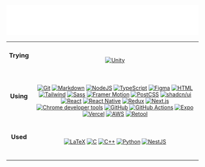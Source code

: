 <div align="center">
<img src="Banner.svg" alt="Technologies and tools banner"/>
</div>

<table><tr><td align="center">

### Trying

&nbsp;

</td><td align="center">

<a href="https://www.rust-lang.org/"><img src="icons/Rust.svg" title="Unity"></a>

</td></tr><tr><td align="center">

### Using

&nbsp;

</td><td align="center">

<a href="https://git-scm.com/"><img src="icons/Git.svg" title="Git"></a>
<a href="https://en.wikipedia.org/wiki/Markdown"><img src="icons/Markdown.svg" title="Markdown"></a>
<a href="https://nodejs.org"><img src="icons/NodeJS.svg" title="NodeJS"></a>
<a href="https://www.typescriptlang.org/"><img src="icons/TypeScript.svg" title="TypeScript"></a>
<a href="https://www.figma.com"><img src="icons/Figma.svg" title="Figma"></a>
<a href="https://developer.mozilla.org/en-US/docs/Web/HTML"><img src="icons/HTML.svg" title="HTML"></a>
<a href="https://tailwindcss.com/"><img src="icons/Tailwind.svg" title="Tailwind"></a>
<a href="https://sass-lang.com/"><img src="icons/Sass.svg" title="Sass"></a>
<a href="https://www.framer.com/motion/"><img src="icons/Framer-Motion.svg" title="Framer Motion"></a>
<a href="https://postcss.org/"><img src="icons/PostCSS.svg" title="PostCSS"></a>
<a href="https://ui.shadcn.com"><img src="icons/shadcn-ui.svg" title="shadcn/ui"></a>
<a href="https://reactjs.org/"><img src="icons/React.svg" title="React"></a>
<a href="https://reactnative.dev/"><img src="icons/React-Native.svg" title="React Native"></a>
<a href="https://redux.js.org/"><img src="icons/Redux.svg" title="Redux"></a>
<a href="https://nextjs.org/"><img src="icons/Next-js.svg" title="Next.js"></a>
<a href="https://developer.chrome.com/docs/devtools/"><img src="icons/Chrome.svg" title="Chrome developer tools"></a>
<a href="https://github.com/"><img src="icons/GitHub.svg" title="GitHub"></a>
<a href="https://github.com/features/actions"><img src="icons/Github-Actions.svg" title="GitHub Actions"></a>
<a href="https://expo.dev/"><img src="icons/Expo.svg" title="Expo"></a>
<a href="https://vercel.com/"><img src="icons/Vercel.svg" title="Vercel"></a>
<a href="https://aws.amazon.com/"><img src="icons/AWS.svg" title="AWS"></a>
<a href="https://retool.com/"><img src="icons/retool.svg" title="Retool"></a>

</td></tr><tr><td align="center">

### Used

&nbsp;

</td><td align="center">

<a href="https://www.latex-project.org/"><img src="icons/LaTeX.svg" title="LaTeX"></a>
<a href="https://en.wikipedia.org/wiki/C_(programming_language)"><img src="icons/C.svg" title="C"></a>
<a href="https://en.wikipedia.org/wiki/C_(programming_language)"><img src="icons/C.svg" title="C++"></a>
<a href="https://www.python.org/"><img src="icons/Python.svg" title="Python"></a>
<a href="https://nestjs.com/"><img src="icons/NestJS.svg" title="NestJS"></a>

</td></tr></table>
